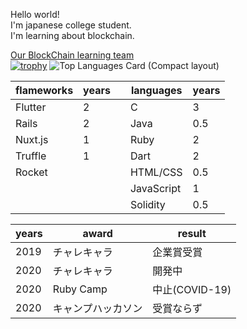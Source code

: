 <b10>Hello world!</b1>
<br>
I'm japanese college student.
<br>
I'm learning about blockchain.

<a href="https://goblockchain.network/">Our BlockChain learning team</a><br>
[![trophy](https://github-profile-trophy.vercel.app/?username=shoukitsuda)](https://github.com/ryo-ma/github-profile-trophy)
![Top Languages Card (Compact layout)](https://github-readme-stats.vercel.app/api/top-langs/?username=shoukitsuda&layout=compact)


|  flameworks  | years  |    |languages |years  |
| ----         | ----   |---|----      | ----  |              
|Flutter       |  2     |    |C         |  3    |
|Rails         |  2     |    |Java      |  0.5  |
|Nuxt.js       |  1     |    |Ruby      |  2    |
|Truffle       |  1     |    |Dart      |  2    |
|Rocket              |        |    |HTML/CSS  |  0.5  |
|              |        |    |JavaScript|  1    |
|              |        |    |Solidity  |  0.5  |

|  years  | award         |result           |
| ----    | ----          | ----            |   
|2019     |チャレキャラ     |企業賞受賞         |
|2020     |チャレキャラ     |開発中            |
|2020     |Ruby Camp      |中止(COVID-19)    | 
|2020     |キャンプハッカソン|受賞ならず         |


